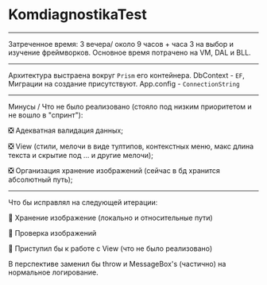 # KomdiagnostikaTest
____
Затреченное время: 3 вечера/ около 9 часов + часа 3 на выбор и изучение фреймворков. Основное время потрачено на VM, DAL и BLL.
____
Архитектура выстраена вокруг `Prism` его контейнера.
DbContext - `EF`,
Миграции на создание присутствуют.
App.config - `ConnectionString`
____
Минусы / Что не было реализовано (стояло под низким приоритетом и не вошло в "спринт"):

❎ Адекватная валидация данных;

❎ View (стили, мелочи в виде тултипов, контекстных меню, макс длина текста и скрытие под ... и другие мелочи);

❎ Организация хранение изображений (сейчас в бд хранится абсолютный путь);
____
Что бы исправлял на следующей итерации:

🔲 Хранение изображение (локально и относительные пути)

🔲 Проверка изображений

🔲 Приступил бы к работе с View (что не было реализовано)

В перспективе заменил бы throw и MessageBox's (частично) на нормальное логирование.
